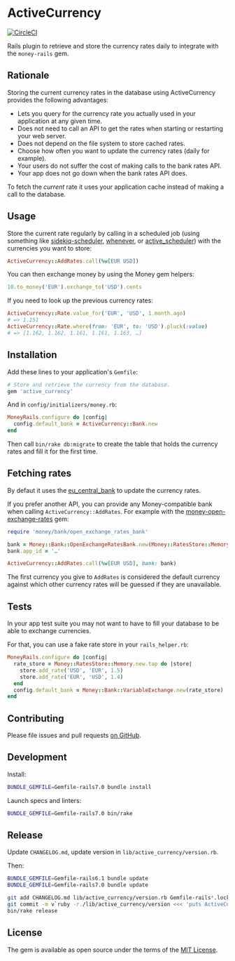 # ActiveCurrency

[![CircleCI](https://circleci.com/gh/sunny/active_currency.svg?style=svg)](https://circleci.com/gh/sunny/active_currency)

Rails plugin to retrieve and store the currency rates daily to integrate
with the `money-rails` gem.

## Rationale

Storing the current currency rates in the database using ActiveCurrency
provides the following advantages:

- Lets you query for the currency rate you actually used in your application at
  any given time.
- Does not need to call an API to get the rates when starting or restarting
  your web server.
- Does not depend on the file system to store cached rates.
- Choose how often you want to update the currency rates (daily for example).
- Your users do not suffer the cost of making calls to the bank rates API.
- Your app does not go down when the bank rates API does.

To fetch the *current* rate it uses your application cache instead of making
a call to the database.

## Usage

Store the current rate regularly by calling in a scheduled job (using something
like [sidekiq-scheduler](https://github.com/Moove-it/sidekiq-scheduler),
[whenever](https://github.com/javan/whenever),
or [active_scheduler](https://github.com/JustinAiken/active_scheduler))
with the currencies you want to store:

```rb
ActiveCurrency::AddRates.call(%w[EUR USD])
```

You can then exchange money by using the Money gem helpers:

```rb
10.to_money('EUR').exchange_to('USD').cents
```

If you need to look up the previous currency rates:

```rb
ActiveCurrency::Rate.value_for('EUR', 'USD', 1.month.ago)
# => 1.151
ActiveCurrency::Rate.where(from: 'EUR', to: 'USD').pluck(:value)
# => [1.162, 1.162, 1.161, 1.161, 1.163, …]
```

## Installation

Add these lines to your application's `Gemfile`:

```rb
# Store and retrieve the currency from the database.
gem 'active_currency'
```

And in `config/initializers/money.rb`:

```rb
MoneyRails.configure do |config|
  config.default_bank = ActiveCurrency::Bank.new
end
```

Then call `bin/rake db:migrate` to create the table that holds
the currency rates and fill it for the first time.

## Fetching rates

By defaut it uses the [eu_central_bank] to update the currency rates.

If you prefer another API, you can provide any Money-compatible bank when
calling `ActiveCurrency::AddRates`. For example with the
[money-open-exchange-rates] gem:

```rb
require 'money/bank/open_exchange_rates_bank'

bank = Money::Bank::OpenExchangeRatesBank.new(Money::RatesStore::Memory.new)
bank.app_id = '…'

ActiveCurrency::AddRates.call(%w[EUR USD], bank: bank)
```

The first currency you give to `AddRates` is considered the default currency
against which other currency rates will be guessed if they are unavailable.

## Tests

In your app test suite you may not want to have to fill your database to be
able to exchange currencies.

For that, you can use a fake rate store in your `rails_helper.rb`:

```rb
MoneyRails.configure do |config|
  rate_store = Money::RatesStore::Memory.new.tap do |store|
    store.add_rate('USD', 'EUR', 1.5)
    store.add_rate('EUR', 'USD', 1.4)
  end
  config.default_bank = Money::Bank::VariableExchange.new(rate_store)
end
```

## Contributing

Please file issues and pull requests
[on GitHub](https://github.com/sunny/active_currency).

## Development

Install:

```sh
BUNDLE_GEMFILE=Gemfile-rails7.0 bundle install
```

Launch specs and linters:

```sh
BUNDLE_GEMFILE=Gemfile-rails7.0 bin/rake
```

## Release

Update `CHANGELOG.md`, update version in `lib/active_currency/version.rb`.

Then:

```sh
BUNDLE_GEMFILE=Gemfile-rails6.1 bundle update
BUNDLE_GEMFILE=Gemfile-rails7.0 bundle update

git add CHANGELOG.md lib/active_currency/version.rb Gemfile-rails*.lock
git commit -m v`ruby -r./lib/active_currency/version <<< 'puts ActiveCurrency::VERSION'`
bin/rake release
```

## License

The gem is available as open source under the terms of the
[MIT License](http://opensource.org/licenses/MIT).

[eu_central_bank]: https://github.com/RubyMoney/eu_central_bank
[money-open-exchange-rates]: https://github.com/spk/money-open-exchange-rates
